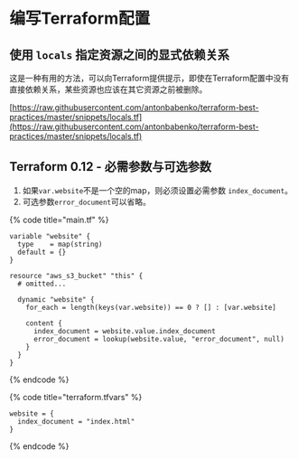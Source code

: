 # 编写Terraform配置

## 使用 `locals` 指定资源之间的显式依赖关系

这是一种有用的方法，可以向Terraform提供提示，即使在Terraform配置中没有直接依赖关系，某些资源也应该在其它资源之前被删除。

[https://raw.githubusercontent.com/antonbabenko/terraform-best-practices/master/snippets/locals.tf](https://raw.githubusercontent.com/antonbabenko/terraform-best-practices/master/snippets/locals.tf)

## Terraform 0.12 - 必需参数与可选参数

1. 如果`var.website`不是一个空的map，则必须设置必需参数 `index_document`。
2. 可选参数`error_document`可以省略。

{% code title="main.tf" %}
```hcl
variable "website" {
  type    = map(string)
  default = {}
}

resource "aws_s3_bucket" "this" {
  # omitted...

  dynamic "website" {
    for_each = length(keys(var.website)) == 0 ? [] : [var.website]

    content {
      index_document = website.value.index_document
      error_document = lookup(website.value, "error_document", null)
    }
  }
}
```
{% endcode %}

{% code title="terraform.tfvars" %}
```hcl
website = {
  index_document = "index.html"
}
```
{% endcode %}
